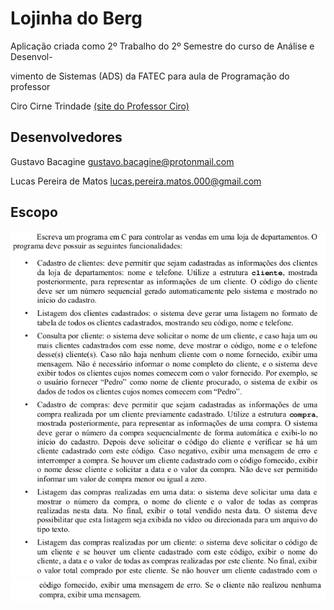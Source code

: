<!--Weblog desenvolvido por
Gustavo S. Bacagine e Lucas Pereira de Matos 
Git Hub: https://github.com/Bacagine/LP-Trab02-2019-2 -->

# **Lojinha do Berg**

Aplicação criada como 2º Trabalho do 2º Semestre do curso de 
Análise e Desenvol-

vimento de Sistemas (ADS)
da FATEC para aula de Programação do professor


Ciro Cirne Trindade [(site do Professor Ciro)](https://sites.google.com/site/ciroct/home)

## **Desenvolvedores**

Gustavo Bacagine <gustavo.bacagine@protonmail.com>

Lucas Pereira de Matos <lucas.pereira.matos.000@gmail.com>

## **Escopo**
![git-hub large](Escopo1.png)
![git-hub large](Escopo2.png)